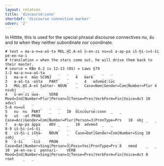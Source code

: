 ```yaml
---
layout: relation
title: 'discourse:conn'
shortdef: 'discourse connective marker'
udver: '2'
---
```


In Hittite, this is used for the special phrasal discourse connectives *nu*, *šu* and *ta* when they neither subordinate nor coordinate.

~~~ conllu
# text = ma-a-n=a-aš-ta MUL.ḪI.A-eš ú-en-zi nu=uš a-ap-pa iš-ḫi-i=š-ši pé-en-na-i
# translation = when the stars come out, he will drive them back to their master.
# source = KBo 6.2 iv 12-13 (OS) = Laws §79
1-2	ma-a-n=a-aš-ta	_	_	_	_	_	_	_	_
1	ma-a-n	mān	SCONJ	_	_	4	mark	_	_
2	a-aš-ta	-ašta	PART	_	_	4	advmod:loc	_	_
3	MUL.ḪI.A-eš	ḫašter-	NOUN	_	Case=Nom|Gender=Com|Number=Plur	4	nsubj	_	_
4	ú-en-zi	uwa-	VERB	_	Mood=Ind|Number=Plur|Person=3|Tense=Pres|VerbForm=Fin|Voice=Act	10	advcl	_	_
5-6	nu=uš	_	_	_	_	_	_	_	_
5	nu	nu	PART	_	_	10	discourse:conn	_	_
6	uš	-at	PRON	_	Case=Acc|Gender=Com|Number=Plur|Person=3|PronType=Prs	10	obj	_	_
7	a-ap-pa	āppa	ADV	_	_	10	advmod	_	_
8-9	iš-ḫi-i=š-ši	_	_	_	_	_	_	_	_
8	iš-ḫi-i	išḫā-	NOUN	_	Case=Dat|Gender=Com|Number=Sing	10	iobj	_	_
9	š-ši	-šiš	PRON	_	Case=Dat|Number=Sing|Person=3|Poss=Yes|PronType=Prs	8	nmod	_	_
10	pé-en-na-i	penna/i-	VERB	_	Mood=Ind|Number=Sing|Person=3|Tense=Pres|VerbForm=Fin|Voice=Act	0	root	_	_
~~~
<!-- Interlanguage links updated Ne 5. května 2024, 18:21:09 CEST -->
